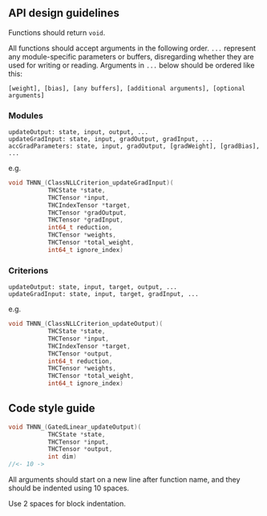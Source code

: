 ## API design guidelines

Functions should return `void`.

All functions should accept arguments in the following order. `...` represent any module-specific parameters or buffers, disregarding whether they are used for writing or reading. Arguments in `...` below should be ordered like this:

```
[weight], [bias], [any buffers], [additional arguments], [optional arguments]
```

### Modules

```
updateOutput: state, input, output, ...
updateGradInput: state, input, gradOutput, gradInput, ...
accGradParameters: state, input, gradOutput, [gradWeight], [gradBias], ...
```

e.g.

```C
void THNN_(ClassNLLCriterion_updateGradInput)(
           THCState *state,
           THCTensor *input,
           THCIndexTensor *target,
           THCTensor *gradOutput,
           THCTensor *gradInput,
           int64_t reduction,
           THCTensor *weights,
           THCTensor *total_weight,
           int64_t ignore_index)
```

### Criterions

```
updateOutput: state, input, target, output, ...
updateGradInput: state, input, target, gradInput, ...
```

e.g.

```C
void THNN_(ClassNLLCriterion_updateOutput)(
           THCState *state,
           THCTensor *input,
           THCIndexTensor *target,
           THCTensor *output,
           int64_t reduction,
           THCTensor *weights,
           THCTensor *total_weight,
           int64_t ignore_index)
```

## Code style guide

```C
void THNN_(GatedLinear_updateOutput)(
           THCState *state,
           THCTensor *input,
           THCTensor *output,
           int dim)
//<- 10 ->
```

All arguments should start on a new line after function name, and they should be indented using 10 spaces.

Use 2 spaces for block indentation.
